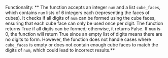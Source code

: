 Functionality: ** The function accepts an integer `num` and a list `cube_faces`, which contains `num` lists of 6 integers each (representing the faces of cubes). It checks if all digits of `num` can be formed using the cube faces, ensuring that each cube face can only be used once per digit. The function returns True if all digits can be formed; otherwise, it returns False. If `num` is 0, the function will return True since an empty list of digits means there are no digits to form. However, the function does not handle cases where `cube_faces` is empty or does not contain enough cube faces to match the digits of `num`, which could lead to incorrect results.**